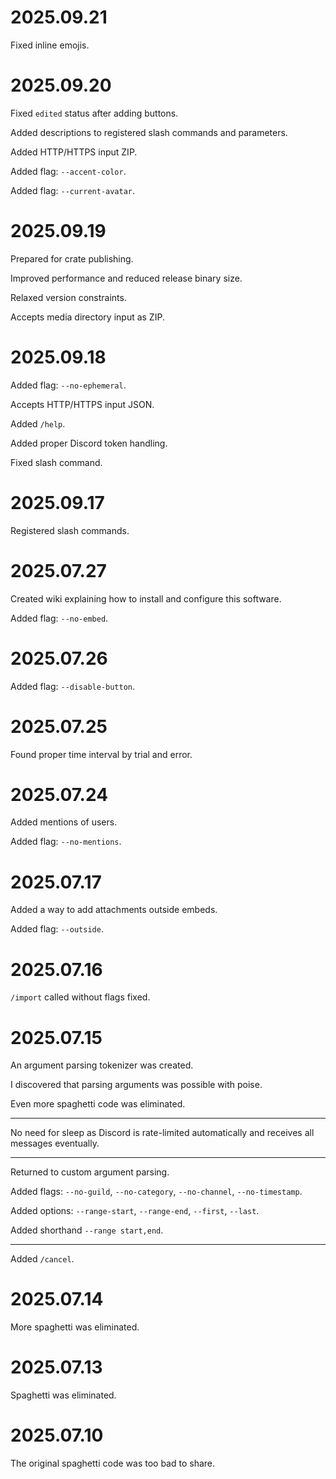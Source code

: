 # 2025.09.21

Fixed inline emojis.

# 2025.09.20

Fixed `edited` status after adding buttons.

Added descriptions to registered slash commands and parameters.

Added HTTP/HTTPS input ZIP.

Added flag: `--accent-color`.

Added flag: `--current-avatar`.

# 2025.09.19

Prepared for crate publishing.

Improved performance and reduced release binary size.

Relaxed version constraints.

Accepts media directory input as ZIP.

# 2025.09.18

Added flag: `--no-ephemeral`.

Accepts HTTP/HTTPS input JSON.

Added `/help`.

Added proper Discord token handling.

Fixed slash command.

# 2025.09.17

Registered slash commands.

# 2025.07.27

Created wiki explaining how to install and configure this software.

Added flag: `--no-embed`.

# 2025.07.26

Added flag: `--disable-button`.

# 2025.07.25

Found proper time interval by trial and error.

# 2025.07.24

Added mentions of users.

Added flag: `--no-mentions`.

# 2025.07.17

Added a way to add attachments outside embeds.

Added flag: `--outside`.

# 2025.07.16

`/import` called without flags fixed.

# 2025.07.15

An argument parsing tokenizer was created.

I discovered that parsing arguments was possible with poise.

Even more spaghetti code was eliminated.

---

No need for sleep as Discord is rate-limited automatically and receives all messages eventually.

---

Returned to custom argument parsing.

Added flags: `--no-guild`, `--no-category`, `--no-channel`, `--no-timestamp`.

Added options: `--range-start`, `--range-end`, `--first`, `--last`.

Added shorthand `--range start,end`.

---

Added `/cancel`.

# 2025.07.14

More spaghetti was eliminated.

# 2025.07.13

Spaghetti was eliminated.

# 2025.07.10

The original spaghetti code was too bad to share.